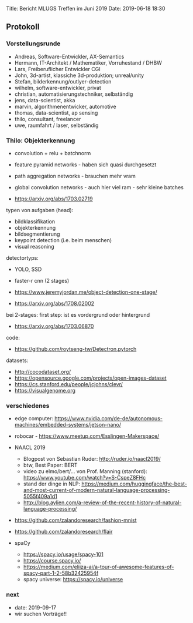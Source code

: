 Title: Bericht MLUGS Treffen im Juni 2019
Date: 2019-06-18 18:30

## Protokoll

### Vorstellungsrunde

- Andreas, Software-Entwickler, AX-Semantics
- Hermann, IT-Architekt / Mathematiker, Vorruhestand / DHBW
- Lars, Freiberuflicher Entwickler CGI
- John, 3d-artist, klassiche 3d-produktion; unreal/unity
- Stefan, bilderkennung/outlyer-detection
- wilhelm, software-entwickler, privat
- christian, automatisierungstechniker, selbständig
- jens, data-scientist, akka
- marvin, algorithmenentwicker, automotive
- thomas, data-scientist, ap sensing
- thilo, consultant, freelancer
- uwe, raumfahrt / laser, selbständig


### Thilo: Objekterkennung

- convolution + relu + batchnorm

- feature pyramid networks - haben sich quasi durchgesetzt
- path aggregation networks - brauchen mehr vram
- global convolution networks - auch hier viel ram - sehr kleine batches

- <https://arxiv.org/abs/1703.02719>

typen von aufgaben (head):

- bildklassifikation
- objekterkennung
- bildsegmentierung
- keypoint detection (i.e. beim menschen)
- visual reasoning

detectortyps:
- YOLO, SSD
- faster-r cnn (2 stages)

- <https://www.jeremyjordan.me/object-detection-one-stage/>
- <https://arxiv.org/abs/1708.02002>

bei 2-stages: first step: ist es vordergrund oder hintergrund
- <https://arxiv.org/abs/1703.06870>

code:
- <https://github.com/roytseng-tw/Detectron.pytorch>

datasets:
- <http://cocodataset.org/>
- <https://opensource.google.com/projects/open-images-dataset>
- <https://cs.stanford.edu/people/jcjohns/clevr/>
- <https://visualgenome.org>


### verschiedenes

- edge computer: <https://www.nvidia.com/de-de/autonomous-machines/embedded-systems/jetson-nano/>
- robocar - <https://www.meetup.com/Esslingen-Makerspace/>

- NAACL 2019
     - Blogpost von Sebastian Ruder: <http://ruder.io/naacl2019/>
     - btw, Best Paper: BERT
     - video zu elmo/bert/... von Prof. Manning (stanford): <https://www.youtube.com/watch?v=S-CspeZ8FHc>
     - stand der dinge in NLP: <https://medium.com/huggingface/the-best-and-most-current-of-modern-natural-language-processing-5055f409a1d1>
     - <http://blog.aylien.com/a-review-of-the-recent-history-of-natural-language-processing/>

- <https://github.com/zalandoresearch/fashion-mnist>
- <https://github.com/zalandoresearch/flair>

- spaCy
     - <https://spacy.io/usage/spacy-101>
     - <https://course.spacy.io/>
     - <https://medium.com/eliiza-ai/a-tour-of-awesome-features-of-spacy-part-1-2-58b32425954f>
     - spacy universe: <https://spacy.io/universe>


### next

- date: 2019-09-17
- wir suchen Vorträge!!
